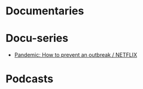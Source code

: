 # Documentaries

# Docu-series

- [Pandemic: How to prevent an outbreak / NETFLIX](https://www.netflix.com/watch/81048760)

# Podcasts

